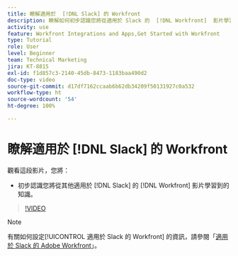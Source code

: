 ```yaml
---
title: 瞭解適用於  [!DNL Slack] 的 Workfront
description: 瞭解如何初步認識您將從適用於 Slack 的  [!DNL Workfront]  影片學習到的知識。
activity: use
feature: Workfront Integrations and Apps,Get Started with Workfront
type: Tutorial
role: User
level: Beginner
team: Technical Marketing
jira: KT-8815
exl-id: f1d857c3-2140-45db-8473-1183baa490d2
doc-type: video
source-git-commit: d17df7162ccaab6b62db34209f50131927c0a532
workflow-type: ht
source-wordcount: '54'
ht-degree: 100%

---
```


# 瞭解適用於 [!DNL Slack] 的 Workfront

觀看這段影片，您將：

* 初步認識您將從其他適用於 [!DNL Slack] 的 [!DNL Workfront] 影片學習到的知識。

>[!VIDEO](https://video.tv.adobe.com/v/3435926/?quality=12&learn=on&enablevpops&captions=chi_hant)

>[!NOTE]
>
>有關如何設定[!UICONTROL 適用於 Slack 的 Workfront] 的資訊，請參閱「[適用於 Slack 的 Adobe Workfront](https://experienceleague.adobe.com/docs/workfront/using/adobe-workfront-integrations/workfront-for-slack/use-workfront-for-slack.html?lang=zh-Hant)」。

